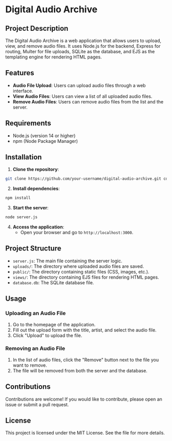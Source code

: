 # Digital Audio Archive

## Project Description

The Digital Audio Archive is a web application that allows users to upload, view, and remove audio files. It uses Node.js for the backend, Express for routing, Multer for file uploads, SQLite as the database, and EJS as the templating engine for rendering HTML pages.

## Features

- **Audio File Upload**: Users can upload audio files through a web interface.
- **View Audio Files**: Users can view a list of all uploaded audio files.
- **Remove Audio Files**: Users can remove audio files from the list and the server.

## Requirements

- Node.js (version 14 or higher)
- npm (Node Package Manager)

## Installation

1. **Clone the repository**:

```bash
git clone https://github.com/your-username/digital-audio-archive.git cd digital-audio-archive
```

2. **Install dependencies**:

```bash
npm install
```

3. **Start the server**:

```bash
node server.js
```

4. **Access the application**:
   - Open your browser and go to `http://localhost:3000`.

## Project Structure

- `server.js`: The main file containing the server logic.
- `uploads/`: The directory where uploaded audio files are saved.
- `public/`: The directory containing static files (CSS, images, etc.).
- `views/`: The directory containing EJS files for rendering HTML pages.
- `database.db`: The SQLite database file.

## Usage

### Uploading an Audio File

1. Go to the homepage of the application.
2. Fill out the upload form with the title, artist, and select the audio file.
3. Click "Upload" to upload the file.

### Removing an Audio File

1. In the list of audio files, click the "Remove" button next to the file you want to remove.
2. The file will be removed from both the server and the database.

## Contributions

Contributions are welcome! If you would like to contribute, please open an issue or submit a pull request.

## License

This project is licensed under the MIT License. See the file for more details.
   
